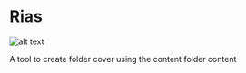 # Rias

![alt text](https://i.pinimg.com/736x/bd/73/2b/bd732b042927d491b058541a84511003.jpg)

A tool to create folder cover using the content folder content
